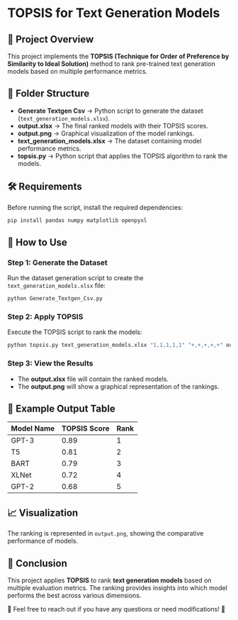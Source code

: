 # TOPSIS for Text Generation Models

## 📌 Project Overview
This project implements the **TOPSIS (Technique for Order of Preference by Similarity to Ideal Solution)** method to rank pre-trained text generation models based on multiple performance metrics.

## 📂 Folder Structure
- **Generate Textgen Csv** → Python script to generate the dataset (`text_generation_models.xlsx`).
- **output.xlsx** → The final ranked models with their TOPSIS scores.
- **output.png** → Graphical visualization of the model rankings.
- **text_generation_models.xlsx** → The dataset containing model performance metrics.
- **topsis.py** → Python script that applies the TOPSIS algorithm to rank the models.

## 🛠️ Requirements
Before running the script, install the required dependencies:

```bash
pip install pandas numpy matplotlib openpyxl
```

## 🚀 How to Use
### **Step 1: Generate the Dataset**
Run the dataset generation script to create the `text_generation_models.xlsx` file:
```bash
python Generate_Textgen_Csv.py
```

### **Step 2: Apply TOPSIS**
Execute the TOPSIS script to rank the models:
```bash
python topsis.py text_generation_models.xlsx "1,1,1,1,1" "+,+,+,+,+" output.xlsx
```

### **Step 3: View the Results**
- The **output.xlsx** file will contain the ranked models.
- The **output.png** will show a graphical representation of the rankings.

## 📜 Example Output Table
| Model Name | TOPSIS Score | Rank |
|------------|-------------|------|
| GPT-3      | 0.89        | 1    |
| T5         | 0.81        | 2    |
| BART       | 0.79        | 3    |
| XLNet      | 0.72        | 4    |
| GPT-2      | 0.68        | 5    |

## 📈 Visualization
The ranking is represented in `output.png`, showing the comparative performance of models.

## 📝 Conclusion
This project applies **TOPSIS** to rank **text generation models** based on multiple evaluation metrics. The ranking provides insights into which model performs the best across various dimensions.

📩 Feel free to reach out if you have any questions or need modifications! 🚀

